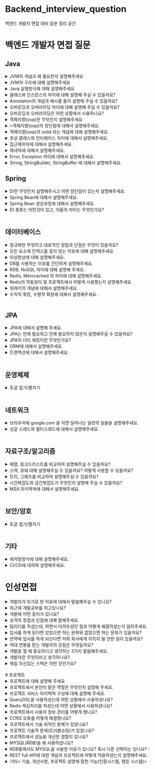 # Backend_interview_question
백엔드 개발자 면접 대비 질문 정리 공간

# 백엔드 개발자 면접 질문

## Java
<details>
<summary>JVM의 개념과 왜 필요한지 설명해주세요</summary>
<div markdown="1">

<p>자바 가상 머신(Java Virtual Machine)을 줄여 부르는 JVM의 역할은 바이트 코드로 컴파일된 자바 애플리케이션을 클래스 로더를 통해 읽어 자바 API와 함께 실행하는 것입니다.</p>
<p>JVM을 사용함으로 개발자가 작성하는 java 파일을 다양한 환경에서 실행할 수 있습니다.</p>
<p>다른 환경에서 만들어진 바이트 코드를 해당 OS의 JVM이 알맞게 기계어로 바꿔서 읽기 때문입니다.</p>
<p>즉, 모든 환경에서 사용할 수 있게 호환성을 위해 JVM이 필요합니다.</p>

</div>
</details>

<details>
<summary>JVM의 구조에 대해 설명해주세요</summary>
<div markdown="1">
<p>JVM의 구조는 클래스 로더(Class Loader), 실행 엔진(Execution engine), 실행 데이터 영역(Runtime Data Area) 등으로 이루어져 있습니다.</p>
<ul>  
<li>클래스 로더(Class Loader) : JVM 내로 바이트 코드(.class)를 로드하고, 링크를 통해 배치하는 작업을 합니다.</li>
<li>실행 엔진(Execution engine) : 클래스 로더에 의해 실행 데이터 영역에 배치된 바이트 코드(.class)를 실행하는 역할을 합니다.</li>
<li>실행 데이터 영역(Runtime Data Area) : JVM의 메모리 영역으로 Method영역, Heap 영역, Stack 영역, 네이티브 메소드 스택 영역(Native Method Library)으로 구성되어 있습니다.</li>
<ul>  
<li>Method영역 : 클래스의 멘버 변수, 메소드 정보, Type 정보, static, final 변수 등이 생성됩니다.</li>
<li>Heap 영역 : 사용자가 관리하는 인스턴스가 생성되는 공간으로 객체를 동적으로 생성하면 인스턴스가 Heap 영역의 메모리에 할당되어 사용됩니다.</li>
<li>Stack 영역 : 프로그램 실행 중 발생하는 메소드 호출과 복귀에 대한 정보를 저장합니다.</li>
<li>네이티브 메소드 스택 영역(Native Method Library) : Java 이외의 C언어와 같은 다른 언어가 필요한 경우, JNI 기술을 통해서 네이티브 메소드들이 바이트 코드로 변환되면서 사용되는 영역입니다.</li>
<li>PC Register : 스레드가 시작될 때 생성되며 현재 수행 중인 JVM 명령의 주소를 갖고 있습니다.</li>
</div>
</details>

<details>
<summary>Java 실행방식에 대해 설명해주세요</summary>
<div markdown="1">
<p>개발자가 .java로 되어있는 파일을 만들어 코드를 작성합니다. 그 파일에 작성한 코드가 자바 소스 코드가 됩니다.</p>
<p>인텔리제이같은 툴을 쓴다면 Build를 사용하여 소스파일을 컴파일합니다.</p>
<p>자바 컴파일러(javac)가 작성한 자바 소스 코드(.java)를 읽어 바이트 코드(.class)로 컴파일을 하는 것을 말합니다.</p>
<p>컴파일된 해당 바이트 코드(.class)는 JVM의 클래스 로더가 전달받습니다.</p>
 
<p>클래스 로더는 동적 로딩을 통해 필요한 클래스들을 로딩 및 링크하여 JVM내로 로드합니다.</p>
<p>JVM 내에 있는 실행 엔진(Execution engine)에 의해 기계어로 해석되어 실행 데이터 지역(Runtime Data Areas)에 배치됩니다.</p>
<p>java가 설치된 os라면 기계어로 해석된 파일을 실행할 수 있게됩니다.</p>
</div>
</details>

<details>
<summary>클래스와 인스턴스의 차이에 대해 설명해 주실 수 있을까요?</summary>
<div markdown="1">
<p>클래스는 객체가 어떤 속성을 갖는지 어떤 모양을 갖는지 미리 틀로 정해 놓는 설계도입니다.</p>
<p>인스턴스는 그 설계도를 통해 만들어진 객체를 말합니다.</p>
<p>클래스 안에서 인스턴스는 필드와 메소드만 바꿔서 다양하게 만들어 줄 수 있습니다.</p>
<p>이렇게 클래스 안에서 메소드를 실행시키는 객체를 만드는 행위를 인스턴스화라고 합니다.</p>
</div>
</details>

<details>
<summary>Annotation의 개념과 예시를 들어 설명해 주실 수 있을까요? </summary>
<div markdown="1">
<p>Annotation은 클래스와 메서드에 추가하여 각각 다양한 기능을 부여하는 역할을 합니다.</p>
<p>스프링의 mvc패턴을 구현할 때 대표적인 Annotation인 @Repository @Controller @Service 가 있습니다.</p>
<p>스프링에서 각각 클래스에 Repository, Controller, Service 역할을 명시해줍니다.</p>  
</div>
</details>
  
<details>
<summary>오버로딩과 오버라이딩 차이에 대해 설명해 주실 수 있을까요? </summary>
<div markdown="1">
<p>Override는 상속과 관련된 개념으로 부모 클래스의 메소드를 재 정의합니다.</p>
<p>Overload는 이름이 비슷하지만 상속과는 관련 없는 내용입니다.</p>
<p>Overload는 같은 메소드라도 매개변수만 다르면 정의하고 사용할 수 있는 개념입니다.</p>
<p>Overload는 같은 이름의 메소드를 여러 개 정의하고, 매개변수의 유형과 개수를 다르게 하여 다양한 유형의 호출에 응답할 수 있도록 하는 방식입니다.</p>
</div>
</details> 

<details>
<summary>오버로딩과 오버라이딩은 어떤 상황에서 사용하나요? </summary>
<div markdown="1">

<p>오버로딩은 동일한 기능을 하는 메소드를 하나의 이름으로 처리하는 것인데 예시로 println이 있습니다.</p>
<p>println은 int를 출력하든 char를 출력하든 모두 동일한 기능을 제공합니다.</p>
<p>만일 println이 오버로딩 기능이 없다면 타입에 따른 호출명을 다르게 해야합니다.</p>
<p>오버로딩이 있기 때문에 같은 기능을 하는 메서드를 하나의 이름인 println으로 사용할 수 있는 것입니다.</p>
<br>
<p>자식 클래스가 부모 클래스의 메소드를 상속 받아도 다른 기능을 사용하고자 하는 경우가 생길 수 있습니다.</p>
<p>그럴 때 오버라이딩을 사용합니다.</p>


</div>
</details> 
 
<details>
<summary>객체지향(oop)란 무엇인지 설명해주세요</summary>
<div markdown="1">
<p>필요한 데이터를 추상화시켜 상태와 행위를 가진 객체를 만들고 객체들 간의 유기적인 상호작용을 통해 로직을 구성하는 프로그래밍 방법입니다.</p>
<p> 쉽게 정의하면 객체지향은 의존성 관리라고 말할 수 있습니다.</p>
<p> 객체지향으로 의존성을 관리함으로써 변경 영향을 최소화하고 객체마다 독립적인 개발이 가능해집니다.</p>
<p>객체 지향에는 4가지 특징이 있습니다.</p>
<ul>
<li> 캡슐화 : 데이터와 코드의 형태를 외부로부터 알 수 없게 하고, 데이터의 구조와 역할, 기능을 하나의 캡슐 형태로 만드는 방법입니다.</li>
<p>흔히 정보 은닉이라 많이 불리는데 캡슐화 방법에는 접근 제어자 private가 있습니다.</p>
<li> 추상화 : 클래스들의 공통적인 특성(변수, 메소드)들을 묶어 표현합니다.
<p>공통적인 특성이기 때문에 각각의 클래스를 확실히 구분할 수 없기에 추상화입니다.</p>
<li> 상속화 : 부모 클래스에 정의된 변수 및 메서드를 자식 클래스에서 상속받아 사용합니다.</li>
<li> 다형화 : 다양한 형태로 표현이 가능한 구조를 말합니다.</li>
<p>메시지에 의해 객체가 연산을 수행하게 될 때, 하나의 메시지에 대해 각 객체가 가지고 있는 고유한 방법으로 응답할 수 있는 방법이다.</p>
<p>다형화 지원 방법에는 오버로딩(Overloading)과 오버라이딩(Overriding)이 있습니다.</p>
</div>
</details>  

<details>
<summary>>객체지향(oop)의 장단점에 대해서 설명해주세요.</summary>
<div markdown="1">

</div>
</details>   

<details>
<summary>객체지향(oop)의 solid 라는 개념에 대해 설명해주세요.</summary>
<div markdown="1">

</div>
</details>   

<details>
<summary>추상 클래스와 인터페이스 차이에 대해서 설명해주세요.</summary>
<div markdown="1">

</div>
</details>    

<details>
<summary>접근제어자에 대해서 설명해주세요.</summary>
<div markdown="1">
<p>접근 제어자는 클래스, 멤버변수, 메서드, 생성자 등에 대한 접근을 제한하는 역할을 합니다.</p>
<p>접근 제어자는 public, protected, default, private가 있습니다.</p>
<p>private는 해당 클래스에서만 접근이 가능하고, default는 해당 패키지까지, protected는 상속한 클래스까지 접근이 가능합니다.</p>
<p>public는 전체 영역에서 접근이 가능합니다.</p>
</div>
</details>

<details>
<summary>제네릭에 대해서 설명해주세요.</summary>
<div markdown="1">
<p>어떤 값이 하나의 참조 자료형이 아닌 여러 참조 자료형을 사용할 수 있도록 프로그래밍하는 것을 제네릭 프로그래밍이라고 합니다.</p>
<p>클래스 내부에서 지정하는 것이 아닌 외부에서 사용자에 의해 지정되는 것을 의미합니다.</p>
<p>특정 타입을 미리 지정해주는 것이 아닌 필요에 의해 지정할 수 있도록 하는 일반 타입입니다.</p>
<p>저희가 대표적으로 썼던 것이 컨트롤러 클래스에 "<T>" 를 쓰면 타입을 필요에 의해 지정하는 것을 말합니다.</p>
</div>
</details>

<details>
<summary>Error, Exception 차이에 대해서 설명해주세요.</summary>
<div markdown="1">
<p>오류와 예외 모두 자바의 최상위 클래스인 Object를 상속받습니다.</p>
<p>그리고 그 사이에는 Throwable 이라는 클래스와 상속관계가 있다.</p>
<p>Throwable의 객체에 오류나 예외에 대한 메시지를 담는 것입니다.</p>
<p>오류는 시스템이 종료되어야 할 수준의 상황과 같이 수습할 수 없는 심각한 문제를 말합니다.</p>
<p>개발자가 미리 예측하여 방지할 수 없습니다.</p>
<p>예외는 개발자가 구현한 로직에서 발생한 실수나 사용자의 영향에 의해 발생합니다.</p>
<p>개발자가 미리 예측하여 방지할 수 있습니다.</p>
</div>
</details>

<details>
<summary>String, StringBuilder, StringBuffer 에 대해서 설명해주세요.</summary>
<div markdown="1">

안녕

</div>
</details>

## Spring
<details>
<summary>DI란 무엇인지 설명해주시고 어떤 장단점이 있는지 설명해주세요.</summary>
<div markdown="1">
<p>DI는 클래스 간에 의존성을 클래스 외부에서 주입하는 것을 말합니다.</p>
<p>DI는 단일 적인 클래스 들 간에 결합이 되어있으면 변경 사항에 서로 영향을 많이 받는데 이런 문제점을 방지하기 위해 사용하는 개념입니다.</p>
<p>DI를 사용함으로 클래스 레벨에서는 의존관계가 고정되지 않도록 하고 런타임 시에 관계를 동적으로 주입하도록 해줍니다.</p>
</div>
</details>

<details>
<summary>Spring Bean에 대해서 설명해주세요.</summary>
<div markdown="1">
<p>Spring Bean은 스프링 컨테이너에 의해 관리되는 자바 객체를 의미합니다.</p>
<p>우리가 new 연산자로 어떤 객체를 생성했을 때 그 객체가 빈이 되는 것은 아닙니다.</p>
<p>빈이 되는 객체는 ApplicationContext.getBean()으로 얻어질 수 있는 객체입니다.</p>
<p>즉, Spring에서의 빈은 ApplicationContext가 알고있는 객체, 즉 ApplicationContext가 만들어서 그 안에 담고있는 객체를 의미합니다.</p>
<p>Spring에서는 Spring Bean을 얻기 위해  ApplicationContext.getBean() 와 같은 메소드를 사용하여 Spring 에서 직접 자바 객체를 얻어서 사욯합니다.</p>
</div>
</details>

<details>
<summary>Spring Bean 생성과정에 대해서 설명해주세요.</summary>
<div markdown="1">
<p>Spring Bean은 객체 생성 -> 의존 설정 -> 초기화 -> 사용 -> 소멸 순서의 라이프 사이클을 가집니다.</p>
<p>@Component 어노테이션이 있으면 스프링 빈으로 자동 등록됩니다.</p>
<p>또한, @Component를 포함하는 @Controller, @Service, @Repository 어노테이션도 스프링 빈으로 자동 등록됩니다.</p>
<p>생성자에 @Autowired가 있으면 스프링이 연관된 객체를 스프링 컨테이너에 찾아서 넣어줍니다.</p>
<p>이렇게 객체 의존관계를 외부에서 넣어주는 것을 의존성 주입(DI)라 합니다.</p>
</div>
</details>

<details>
<summary>DI 종류는 어떤것이 있고, 이들의 차이는 무엇인가요?</summary>
<div markdown="1">

안녕

</div>
</details>
<br>

## 데이터베이스
<details>
<summary>정규화란 무엇이고 대표적인 장점과 단점은 무엇이 있을까요?</summary>
<div markdown="1">

<p>정규화는 일정한 규칙에 따라 테이블 간에 중복된 데이터를 허용하지 않는 것입니다.</p>
<p>DB를 정규화함으로써 데이터의 중복을 막을 수 있습니다.</p>
<p>데이터의 일관성과  DB의 저장 용량 또한 줄일 수 있는 효율성 및 확장성을 보장할 수 있습니다.</p>
<p>하지만 정규화를 하면 테이블 분해로 인해 많은 조인 연산이 발생하므로 응답 시간이 느려집니다.</p>

</div>
</details>
 
<details>
<summary>모든 요소에 인덱스를 걸지 않는 이유에 대해 설명해주세요.</summary>
<div markdown="1">
<p>모든 요소에 인덱스를 걸면 데이터를 찾을 때는 빠를 수 있습니다.</p>
<p>하지만 다양한 단점이 있습니다.</p>
<p>데이터가 변경될 때마다 이 데이터를 갱신해야 합니다.</p>
<p>인덱싱 데이터도 별도로 관리해야 하므로 물리적 저장소와 메모리 사용량이 급증하게 됩니다.</p>
<p>특히 CRUD의 요소 중 R찾기를 제외하고 나머지 요소들의 성능이 극단적으로 저하됩니다.</p>  
</div>
</details> 
 
 
<details>
<summary>이상현상에 대해 설명해주세요.</summary>
<div markdown="1">


</div>
</details> 
 
<details>
<summary>DB를 사용하는 이유를 간단하게 설명해주세요.</summary>
<div markdown="1">


</div>
</details>
 
<details>
<summary>RDB, NoSQL 차이에 대해 설명해 주세요.</summary>
<div markdown="1">

RDB

<p>관계형 데이터베이스 RDB는 주로 SQL을 이용해 데이터를 조회하고 관리합니다.</p>
<p>행과 열로 나타내는 2차원 데이터로 표현하여 테이블 사이의 상호관련성을 가진 집합으로 구성됩니다.</p>
<p>테이블 사이의 관계는 외래키를 이용해 나타냅니다.</p>
<p>RDB는 초기에 테이블 사이의 의존성, 데이터 타입 등이 설계되므로 실제 작업 환경에서 변경이 어렵습니다.</p>
<p>RDB는 복잡한 쿼리와 JOIN 연산이 가능하다.</p>
<p>RDB는 다양한 집계 및 통계를 분석하는 데이터의 무결성과 일관성이 중요한 트랜잭션 업무에 적합합니다.</p>


NOSQL

<p>관계형이 아닌 데이터 모델을 총칭합니다.</p>
<p>NOSQL은 초기에 테이블 사이에 명시된 제약이나 규칙이 없으며 다양한 방식으로 데이터를 표현합니다.</p>
<p>즉, 행과 열로만 나타내는 RDB와 달리 도큐먼트 형태, 그래프 형태, 키-값 형태 등 유연하게 표현할 수 있습니다.</p>
<p>NoSQL은 구조화된 쿼리 언어가 없는 경우도 많고, 일반적으로 Join이 없다.</p>
<p>NOSQL은 자주 변경되는 데이터를 저장하거나 다양한 유형의 데이터를 처리하는데 적합합니다.</p>
</div>
</details>   
 
<details>
<summary>Redis, Memcached 의 차이에 대해 설명해주세요.</summary>
<div markdown="1">
<p>Redis, Memcached는 둘다 In-Memory 형태의 NoSQL입니다.</p>
<p>Redis, Memcached의 차이를 비교하면 Redis가 더 많은 기능을 제공하므로 Redis의 추가적인 기능으로 설명할 수 있습니다.</p>
<p>Memcached가 별도의 데이터 타입 없이 문자열만 저장한다면, Redis는 String, Hash, List 등 다양한 자료 구조를 제공합니다.</p>
<p>Redis에서 다양한 데이터형의 도움을 받을 수 있는 반면, 동일한 기능을 Memcached로 하려면 앱에서 직접 개발해야 하는 경우가 발생합니다.</p>
<br>
<p>둘의 가장 큰 차이는 데이터를 저장할 수 있는지의 여부입니다.</p>
<p>Redis는 RDB 기반으로 데이터를 저장할 수 있는 기능이 있는 반면, Memcached는 들고 있는 데이터를 저장할 수 있는 기능이 없습니다.</p>
<p>Memcached는 캐시로서의 기능을 수핼할 수 밖에 없는 반면, Redis는 캐시로도 쓰일 수 있고, 데이터 저장소로도 쓰일 수 있습니다.</p>
<p>프로젝트에서 데이터를 RDB 기반으로 관리하고 있다면, Redis만 써야합니다.</p>
</div>
</details>   

<details>
<summary>Redis의 작동원리 및 프로젝트에서 어떻게 사용했는지 설명해주세요.</summary>
<div markdown="1">


</div>
</details>    

<details>
<summary>외래키의 개념에 대해서 설명해주세요.</summary>
<div markdown="1">


</div>
</details>

<details>
<summary>수직적 확장, 수평적 확장에 대해서 설명해주세요.</summary>
<div markdown="1">


</div>
</details>
 
<br>

## JPA
<details>
<summary>JPA에 대해서 설명해 주세요.</summary>
<div markdown="1">
<p>JPA는 JAVA에서 ORM(Object-Relational Mapping) 기술 표준으로 사용되는 인터페이스입니다.</p>
<p>실제적으로 구현된것이 아닌 구현된 클래스와 매핑을 해주기 위해 사용되는 프레임워크입니다.</p>
<p>JPA를 사용하지 않는다면 DB의 데이터 CRUD를 하나하나 쿼리를 작성해서 코딩해야 합니다.</p>
<p>JPA를 사용함으로 각각의 해당 CRUD에 맞는 쿼리를 다시 작성할 필요가 없어 필드가 추가되거나 수정할 때 유지 보수와 생산성을 높일 수 있습니다.</p>
</div>
</details>
 
<details>
<summary>JPA는 언제 필요하고 언제 필요하지 않은지 설명해주실 수 있을까요?</summary>
<div markdown="1">

JPA를 사용하지 않는다면 DB의 데이터 CRUD를 하나하나 쿼리를 작성해서 코딩해야 합니다.
JPA를 사용함으로 각각의 해당 CRUD에 맞는 쿼리를 다시 작성할 필요가 없어 필드가 추가되거나 수정할 때 유지 보수와 생산성을 높일 수 있습니다.
하지만 데이터 통계처리나 복잡한 조회가 필요한 상황에는 JPA보다는 SQL을 사용하는 것이 적합합니다.
JPA는 만들 수는 있지만 쿼리문 자체가 복잡해지고 구현이 어려우며 만들었다 해도 오타율이 높기 때문에 위와 같은 상황에는 필요하지 않습니다.

</div>
</details> 

<details>
<summary>JPA의 더티 체킹이란 무엇인가요?</summary>
<div markdown="1">
<p>더티 체킹이란 상태 변경 검사라는 의미로 트랜잭션 안에서 엔티티의 변경이 일어나면 변경 내용을 자동으로 DB에 반영하는 JPA의 특징입니다.</p>
</div>
</details> 

<details>
<summary>ORM에 대해서 설명해주세요.</summary>
<div markdown="1">

안녕

</div>
</details> 

<details>
<summary>트랜잭션에 대해서 설명해주세요.</summary>
<div markdown="1">

안녕

</div>
</details>
 
<br>

## 운영체제
<details>
<summary>토글 접기/펼치기</summary>
<div markdown="1">

안녕

</div>
</details>

<br>

## 네트워크
<details>
<summary> 브라우저에 google.com 을 치면 일어나는 일련의 일들을 설명해주세요. </summary>
<div markdown="1">

<p>처음에 www.google.com을 브라우저 주소창에 입력하면,</p>
<ui>
<li>우리가 쓰는 브라우저가 URL을 Parsing(주소 해석)해서 HTTP Request Message를 만들고 os에 전송 요청을 합니다. </li>
<p>이 때, 우리의 컴퓨터는 도메인 이름을 이해하지 못하기 떄문에 Domain으로 요청이 아닌 DNS를 통해 ip 주소를 찾습니다.</p>
<li>브라우저는 캐싱된 DNS 기록을 체크합니다.</li>
<p>요청한 URL이 캐시에 없으면, ISP(nternet Service Provider)의 DNS 서버에서 다른 DNS 서버를 DNS Query를 통해 검색하여 IP 주소를 찾습니다.</p>
<li>ip 주소를 찾으면 브라우저가 서버와 TCP connection을 한다.</li>
<p>TCP/IP three-way handshake라는 프로세스를 통해서 클라이언트와 서버간 connection이 이뤄지게 되는 것입니다.</p>
<li>이제 Browser가 웹서버에 HTTP 요청을 합니다.</li>
<li>서버는 가지고 있는 웹서버에서 브라우저로부터 온 요청을 읽고 response를 생성합니다.</li>
<li>서버는 요청받은 웹페이지, 상태코드, 쿠키 등이 포함되어 있는 HTTP Response를 보냅니다.</li>
<li>브라우저가 HTML content를 보여주면 www.google.com 웹페이지를 보여주는 것입니다.</li>

</div>
</details>

<details>
<summary>싱글 스레드와 멀티스레드에 대해서 설명해주세요.</summary>
<div markdown="1">
<p>우리가 프로그램을 실행하는 상태를 프로세스라고 합니다.</p>
<p>스레드는 그 프로세스 내에서 실제로 작업을 수행하는 주체를 의미합니다.</p>
<p>프로세스에서 한 개의 작업만 한다면 싱글 스레드이고, 한 개 이상의 작업을 한다면 멀티 스레드라고 합니다.</p>
<p>예를 들면 크롬을 열어 게임만 다운로드 받고있으면 싱글 스레드입니다.</p>
<p>그러다 검색도 하고 영상도 본다면 멀티 스레드인 것입니다.</p>
</div>
</details>


<br>

## 자료구조/알고리즘
<details>
<summary> 배열, 링크드리스트를 비교하여 설명해주실 수 있을까요? </summary>
<div markdown="1">
<p>모두 데이터를 나열하는 두 자료구조 배열과 링크드리스트는 3가지의 차이점을 설명할 수 있습니다.</p>
<ul>
<li>1. 크기의 차이가 있습니다.</li>
<p>배열은 선언할 때 크기를 고정하고, 링크드리스트는 데이터를 삽입할 때마다 크기를 증가 시킵니다.</p>
<li>2. 주소의 차이가 있습니다.</li>
<p>배열은 데이터에 주소를 들어온 순서별로 순차적으로 할당해주지만 링크드리스트는 주소를 랜덤으로 할당해줍니다.</p>
<p>배열은 순차적으로 할당한 만큼 인덱스만 안다면 접근이 가능해 속도가 빠릅니다. 그에 비해 링크드리스트는 주소가 랜덤이라 하나하나 위치를 따라가서 접근해야 하므로 속도가 느립니다.</p>
<li>3. 삽입, 삭제 방법 차이가 있습니다.</li>
<p>배열은 삽입 시, 기존의 데이터들의 위치를 뒤로 이동 시키고 삭제 시, 기존의 데이터들의 위치를 삭제 한만큼 앞으로 이동시킵니다.</p>
<p>링크드리스트는 삽입 시, 리스트에 연결되어 있는 위치에 접근한 후 리스트 추가, 삭제 시 리스트에 연결되어 있는 위치에 접근하여 삭제 후 기존의 리스트들을 연결합니다.</p>
<p>배열은 정적인 자료구조이므로 검색기능에는 유용하나 수정, 삭제가 많은 기능에는 적절하지 않습니다.</p>
<p>링큰드리스트는 동적인 자료구조이므로 검색 속도가 느려 검색기능에는 적절하지 않으나 수정,삭제 등 갱신을 해야하는 기능에는 유욯합니다.</p>
</div>
</details>
 
<details>
<summary>스택, 큐에 대해 설명해주실 수 있을까요? 어떻게 사용할 수 있을까요? </summary>
<div markdown="1">
<p>스택은 (LIFO) Last in first out 형태로 데이터를 저장하는 구조입니다.</p>
<p>가장 마지막에 들어온 데이터가 가장 먼저 나가고 가장 먼저 들어온 데이터가 가장 마지막에 나가는 구조입니다.</p>
<p>스택 활용 예시로는  1. 웹 브라우저 뒤로 가기를 하면 가장 나중에 열린 페이지부터 뒤로 가기 실행이 되는 스택 구조 2. 문서 작업에서 ctrl + z</p>
<br/>
<p>큐는 (FIFO) First in first out 형태로 데이터를 저장하는 구조입니다.</p>
<p>줄을 서서 기다리는 것을 의미하며 선입선출로 가장 먼저 들어온 데이터가 나가고 가장 마지막에 들어온 데이터가 마지막에 나가는 구조입니다.</p>
<p>예를 들자면 마치 뚫려있는 프링글스 통에 맨 밑에 과자가 먼저 빠져나가는 것입니다.</p>
<p>큐 활용 예시로는 프린트 출력이 있는데 가장 먼저 인쇄를 눌러 대기열에 오른 프린트가 먼저 출력</p>
</div>
</details>

<details>
<summary>트리, 그래프를 비교하여 설명해주실 수 있을까요? </summary>
<div markdown="1">
<p>트리는 그래프의 한 종류인 비순환 그래프에 해당되는 자료구조입니다.</p> 
<p>최상단에 하나의 루트 노드를 가지고 있고, 루트 노드에서부터 반드시 1개의 경로만을 가지고 밑에 노드로 연결되는 구조입니다.</p>
<p>1개의 경로만으로 연결되기에 트리는 사이클이 존재하지 않는 방향 그래프입니다.</p>
<p>이처럼 1개의 부모 노드만을 가지는 트리를 계층 모델이라고 부릅니다.</p>
<p>트리의 대표적인 예시로는 컴퓨터의 Dirctory 구조가 있습니다.</p>
<br/>
<p>그래프는 노드와 엣지로 이루어진 자료 구조로 방향,순환에 따라 종류를 나눌 수 있습니다.</p>
<p>그래프는 루트 노드가 없고, 노드 사이에 2개 이상의 경로가 존재할 수 있어 네트워크 모델이라고 부릅니다.</p>
<p>루트나 부모-자식 개념이 없이 연결된 그래프의 예시로는 지하철 노선도가 있습니다.</p>
</div>
</details>
 
<details>
<summary>시간복잡도와 공간복잡도가 무엇인지 설명해 주실 수 있을까요?</summary>
<div markdown="1">
<p>시간복잡도는 알고리즘이 문제를 해결하는데 걸리는 시간을 의미합니다.</p>
<p>공간복잡도는 알고리즘이 문제를 해결하는데 얼마나 많은 공간 즉 메모리를 차지 하는 지를 의미합니다.</p>
<p>프로그램에는 데이터의 양을 효율적으로 처리할 알고리즘이 필요합니다.</p>
<p>효율적인 알고리즘을 평가할 때 복잡도라는 개념이 나온건데 복잡도가 낮을수록 좋은 알고리즘이라고 합니다.</p>
</div>
</details>

<details>
<summary>MSA 아키텍쳐에 대해서 설명해주세요.</summary>
<div markdown="1">

안녕

</div>
</details>

<br>

## 보안/암호
<details>
<summary>토글 접기/펼치기</summary>
<div markdown="1">

안녕

</div>
</details>

<br>

## 기타
<details>
<summary>에자일방식에 대해 설명해주세요.</summary>
<div markdown="1">
<p>에자일방식이란</p>
<p>작업 계획을 짧은 단위로 세우고 시제품을 만들어 나가는 사이클을 반복함으로써 고객의 요구 변화에 유연하고도 신속하게 대응하는 개발 방법론을 말합니다.</p>
<br>
<p>에자일 방식의 반대는 전통적 개발 방법론인 워터폴 방식이 있습니다.</p>
<p>장기적 관점에서 계획을 정교하게 세우고 사전에 단계별로 정해놓은 기준을 충족하지 않으면 다음으로 넘어가지 않는 특징이 있다.</p>
<p>워터폴 방식은 엄격한 심사를 중시하다 보니 시간과 비용의 낭비가 증가하게 된다.</p>
<p>기술이 빠르게 변하고 유저의 needs도 빠르게 변하는 지금 워터풀 방식으로 하기엔 시대착오적이다.</p>
</div>
</details>

<details>
<summary> CI/CD에 대하여 설명해주세요.</summary>
<div markdown="1">

</div>
</details>

# 인성면접 
<details>
<summary>개발자가 되기로 한 이유에 대해서 말씀해주실 수 있니요?</summary>
<div markdown="1">

<p>개발자는 '이러면 더 좋을 텐데'라는 고민을 실현할 수 있는 직업입니다.</p>
<p>더 나은 것을 위한 고민을 정확한 논리 과정을 통해 구현하면 삶을 발전시킬 수 있습니다.</p>
<p>계속된 고민과 리팩토링을 통해 한 달 어쩌면 하루를 발전시킬 수 있는 이 직업은 저에게 너무 매력적입니다.</p>
<br>
<p>회사에서 일을 하는 것에 희열을 느끼고 재밌어하는 것은 쉽지 않다고 생각했습니다.</p>
<p>하지만 프로젝트를 하면서 협업을 통해 기획을 하고 어려운 문제들을 해결했을 때 희열과 즐거움은 그 생각을 바꿔놨습니다.</p>
<p>지금은 단순한 프로젝트였지만 다가올 현업에서 서비스를 발전시켰다는 희열이 이 직업을 기대하게 합니다.</p>
<p>개발자란 끊임없이 노력하고 성장하고, 실력이 무기고, 실력으로 인정받는 매력적인 직업인 것 같습니다.</p>
<p>현재 제가 공부하고 있는 자바로 어디까지 구현할 수 있는지 궁금한 저는 끊임없이 성장하는 개발자가 되고 싶습니다.</p>
</div>
</details>
 
<details>
<summary>최근에 개발공부를 하고있나요?</summary>
<div markdown="1">

<p>어떤 매개체</p>
<p>기획, </p>
<p>책보면서 저희가 했던 프로젝트랑 연계해서 공부하고 있다.</p>

</div>
</details> 
 
<details>
<summary>개발에 어떤 흥미가 있나요?</summary>
<div markdown="1">

<p>개발공부 내용</p>
<p>자바로 어디까지 할 수 있는지 궁금하다.</p>
<p>IOT도 생각해보고 true/false 값 줘서 만드는</p>

</div>
</details> 

<details>
<summary>성격의 장점과 단점에 대해 말해주세요.</summary>
<div markdown="1">

</div>
</details> 

<details>
<summary> 팀리더를 하셨는데, 하면서 어려우셨던 점과 어떻게 해결하셨는지 알려주세요.</summary>
<div markdown="1">

</div>
</details> 

<details>
<summary> 입사를 하게 된다면 있었으면 하는 문화와 없었으면 하는 문화가 있을까요?</summary>
<div markdown="1">

</div>
</details>  

<details>
<summary> 만약에 입사를 하게 되신다면 저희 회사에게 이득이 될 만한 일이 있을까요?</summary>
<div markdown="1">

</div>
</details>  

<details>
<summary> 억대 연봉을 받는 개발자의 강점은 무엇일까요?</summary>
<div markdown="1">

</div>
</details>  

<details>
<summary> 개발을 할 때 중요하다고 생각하는 3가지 말씀해주세요.</summary>
<div markdown="1">

</div>
</details>  

<details>
<summary> 개발자란 무엇이라고 생각하나요?</summary>
<div markdown="1">

</div>
</details>  

<details>
<summary> 제일 자신있는 스택은 어떤 것인가요?</summary>
<div markdown="1">
<p>JAVA입니다.</p>
<p>최근까지 프로젝트에서 다뤘던 언어도 JAVA기반이고 JAVA 개발자가 되고 싶어 JAVA스터디도 진행했습니다.</p>
<p>스터디와 개인 공부를 했던 JAVA가 제일 자신있는 스택입니다.</p>
</div>
</details>  

<br> 
# 프로젝트
<details>
<summary>프로젝트에 대해 설명해 주세요</summary>
<div markdown="1">
<p>프로젝트 마운틴즈는 인증을 통해 등산을 추천해 주는 서비스입니다.</p>
<p>서비스 배포는 spring boot를 기반으로 CI/CD 환경으로 구성했습니다.</p>
<p>유저에게 각 산에 대한 정보를 제공해주고 카카오맵을 통해 산의 위치도 제공해줍니다.</p>
<p>유저가 해당 산의 위치에서 사진을 인증하면 인증포인트를 주어 뱃지를 주는 서비스도 제공하고 있습니다.</p>
<p>인증포인트를 통한 뱃지와 유저간의 랭킹 시스템같은 게임적인 요소를 제공하여 등산을 보다 즐겁게 이용할 수 있게 도와주는 서비스입니다.</p>
</div>
</details>
 
<details>
<summary>프로젝트에서 본인이 맡은 역할은 무엇인지 설명해 주세요.</summary>
<div markdown="1">

페이지별 설명/ 주요 기술들 설명 역할

</div>
</details>  

<details>
<summary>프로젝트 서비스 아키텍쳐 구성에 대해 설명해 주세요.</summary>
<div markdown="1">
<p>저희 프로젝트는 크게 domain 패키지와 grobal 패키지로 구성했습니다.</p>
<p>domain에는 view에서 보여지는 메인페이지, 상세페이지 등 각각의 페이지들로 구성되어 있습니다.</p>
<p>각 페이지 패키지 안에 페이지 기능을 구현하는데 필요한 controller, dto, service 파일이 구성되어 있습니다.</p>
<p>grobal에는 페이지 단위가 아닌 전역적으로 처리해야 할 예외처리나 보안에 필요한 security, jwt, 성능을 개선할 캐싱처리, querydsl로 구성되어 있습니다.</p>

<li>(추가)도메인 주도 개발(DDD) -커스텀해서 크게 도메인/글로벌로 나눴다.</li>
</div>
</details>   
 
<details>
<summary>QueryDSL을 사용하셨는데 어떤 상황에서 사용하셨나요?</summary>
<div markdown="1">

필터를 이용해 산을 검색하는 기능에 적용했습니다.
QueryDSL을 사용하면 동적으로 데이터 처리
문자열이 아닌 자바에 내장되어 있는 코드로  쿼리를 생성하여 더 쉽고 간결합니다.
형태도 SQL문과 비슷하여 가독성이 좋습니다.
왜 다른거로는 안썼죠?
기존에 JPA만을 가지고 구현을 하려했으나 
필터 기능이 복잡한 조건을 동적 처리하는 기능이다 보니
JPA로는 코드가 너무 길고 복잡해지는 문자가 생겼습니다.
문자열을 통해서 쿼리를 만들게 되면 작성한 문자열 쿼리 중 
띄어쓰기 혹은 알파벳의 오류가 있을 경우 이를 컴파일 타임에서 잡아주지 못한다.

</div>
</details>
 
<details>
<summary>Redis 캐싱처리를 하셨는데 어떤 상황에서 사용하셨나요?</summary>
<div markdown="1">

저희는 태그 조회할 때 Redis 캐싱처리를 적용했습니다.

저희가 미리 DB에 저장해 놓은 태그가 공통적이고 반복적으로 보여지게 될 정보입니다.

매번 DB에 접근하는 것을 redis라는 인메모리 방식의 캐시를 사용하면 

사용자의 처리 속도를 더 높여줄 수 있을것 같아서 적용했습니다.


Redis 원리
DB에 있는 정보를 가져오는 것이 아니라 인메모리 방식의 캐시에 있는 정보를 가져오는 것이다.
유저가 사용했던 정보들이 캐시에 들어있다.

캐싱 시간을 정해두고 그 시간 안에 사용했던 정보들을 금방 가져와서 쓰는 방식을 사용


</div>
</details>    

 <details>
<summary>프로젝트에서 사용자 정보 관리를 어떻게 했나요?</summary>
<div markdown="1">

사용자가 초기에 가입시 입력한 개인정보는 DB에서 관리하고 있습니다.
로그인시 해당 정보를 입력하면 JWT에서 엑세스 토큰을 주어 로그인을 허용합니다.
시간을 정해서 접근 시 리프레쉬 토큰을 주는 형태로 사용자를 관리했습니다.

</div>
</details>  
 
 <details>
<summary>CORS 오류를 어떻게 해결했나요?</summary>
<div markdown="1">

CORS는 교차출처 리소스 공유로 출처가 다른 자원들을 공유할 수 있도록 해주는 보안정책입니다.
예를 들어 프론트에서 실행 중인 웹이 백엔드의 자원에 접근할 수 있는 권한을 부여하도록 해주는 개념입니다.

저희도 처음 백과 프론트가 연결할 때 CORS 에러가 발생했습니다.
백8080 프론트3000 port가 다르니까 웹 브라우저 즉 크롬에서 서로 다른 port에서 접근을 하니까 막았던 것입니다.
백에서 

백이나 프론트 한쪽에서 해당 port를 허용해주고 에러가 해결됐습니다.
저희는 백에서 security를 이용해 cors를 허용해줬습니다.

</div>
</details>

<details>
<summary>프로젝트에서 기술 외적인 문제가 있었나요?</summary>
<div markdown="1">

프론트-디자이너 다툼 -> 백엔드가 해결 -> 일정조율/ 각자 포지션별 의견수렴 조율

</div>
</details>  
 
<details>
<summary>프로젝트 기술적 문제(트러블슈팅)가 있었나요?</summary>
<div markdown="1">

필터 기능을 구현하려 할때 기존에 JPA만을 가지고 구현을 하려했으나 복잡한 조건을 동적 처리하는 기능이다 보니
JPA로는 코드가 너무 길고 복잡해지는 문제가 생겼습니다.

<br>

EC2(Ubuntu)에서 default 메모리 설정으로 무중단 배포를 적용하니 신버전 배포 시 서버가 다운

EC2 인스턴스에서 확인해보니 인스턴스 상태가 faile 이어서 EC2콘솔에서 인스턴스 로그를 보니 memory kill이 떴습니다.
1G가 넘는 spring boot 파일을 두개를 실행시키다 보니 default 메모리 설정이 감당하지 못해 서버가 다운됐습니다.
swap 메모리 설정을 해줘서 신버전 업데이트때도 서버가 다운되지 않게 해결했습니다.
<li>(추가) swap메모리?</li>
<li>ci/cd란? - 어떤 툴들을 사용하셨나요? / 왜 사용했나요? / 대안은 없었나요?</li>
<li>어떤 방식을 쓰셨나요? 왜 사용했나요?</li>


</div>
</details>   
 
<details>
<summary>프로젝트에서 성능을 개선한 경험이 있나요?</summary>
<div markdown="1">
태그 조회할 때 redis 성능 개선 수치 대략적으로 설명
<li>(추가) redis 원리/개념</li>
<li>(추가) redis, 맴캐시 차이 -> 왜 redis를 썼는지 위주로</li>
<li>(추가) 캐싱의 개념</li>

</div>
</details>
 
<details>
<summary>MYSQL(RDB)을 왜 사용하셨나요?</summary>
<div markdown="1">
<br>
<p>저희가 사용한 MYSQL은 RDB입니다.</p>
<p>저희 프로젝트 같은 경우 다양한 산들과 유저들의 인증 데이터가 중복이 배제되어야 하고 엔티티 간에 관계를 정의해야합니다.</p>
<p>또한 복잡한 조건을 주어 검색을 하는 기능들이 있기에 SQL을 사용해 데이터를 가져와 줄 RDB인 MYSQL을 사용했습니다.</p>
</div>
</details>
 
<details>
<summary>RDB중에서도 MYSQL을 사용한 이유가 있나요? 혹시 다른 선택지는 있나요? -</summary>
<div markdown="1">
<p>MYSQL은 일단 다른 RDB에 비해 빠르고 안정적이며 사용하기 쉽다.</p>
<p>고사양을 요구하지 않으며 무료입니다.</p>
<p>웹환경에 맞게 설계되어 있기 때문에 웹 서비스를 구현하는 저희 프로젝트에서는 MYSQL을 선택했습니다.</p>
<br>
<p>다른 RDB로는  Maria DB, MS-SQL 등이 있습니다.</p>
<p>일단 처음 RDB구현에 MYSQL을 사용한 이유는</p>
<p>가장 대중적인 DB이다 보니 많은 유저 경험과 레퍼런스가 있어 처음 구현과 오류 해결에 더 유리하다 판단되어 사용하게 되었습니다.</p>
<p>추후 RDB구현에 좀 더 미래 지향적인 RDB를 사용한다면 Maria DB도 사용해 보려고합니다.</p>
<p>Maria DB도 MySQL을 포크한 서비스라서 어떻게 보면 많은 유저 경험과 레퍼런스가 있습니다.</p>
<p>또한 오픈소스이기 떄문에 기업에 인수된 MySQL보다 정책적인 면에서 더 안정적이고 업데이트가 활발할거 같습니다.</p>
<br>
</div>
</details>
 
<details>
<summary>REST full API에 대한 개념과 프로젝트에 어떻게 적용하셨는지 설명해주세요.</summary>
<div markdown="1">
<p>REST란 자원을 이름으로 구분하여 해당 자원의 정보를 주고 받는 모든 것을 의미합니다.</p>
<p>즉,HTTP URI를 통해 자원을 명시하고, HTTP Method(POST, GET, PUT, DELETE)를 통해 해당 자원에 대한 CRUD를 적용하는 것을 의미합니다.<p>
<p>REST API 설계 규칙은 세가지 정도를 설명드릴 수 있습니다.<p>
<li>첫번째는 URI는 정보의 자원을 표현해야 합니다.</li>
<p>자원을 표현할 때는 동사보다는 명사를 사용해야하고 소문자를 사용해야합니다.</p>
<li>두번쨰는 자원에 대한 행위는 HTTP 메서드로 사용해야 합니다.</li>
<p>단, URI에 HTTP메서드가 들어가면 안됩니다.</p>
<li>세번째는 URI에 행위에 대한 동사 표현이 들어가면 안됩니다.</li>
<p>CRUD 기능을 나타내는 것은 URI에 사용하지 않습니다.</p>
<p>RESTful API의 목적은 성능 향상에 있는 것이 아니라 이해도 및 호환성을 높이는 것입니다.</p>
<p>RESTful하지 못한 경우라면 CRUD 기능을 모두 POST로만 처리하는 API가 있습니다.</p>
</div>
</details>

  
<details>
<summary>기타< 기술, 개선사항, 프로젝트 설명때 말한 기능(인증시스템, 랭킹 시스템)></summary>
<div markdown="1">
<li>회원정보 관리 / JWT/Security</li>
<li>검색 기능</li>
</div>
</details>
